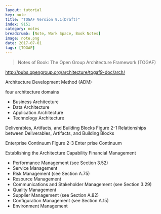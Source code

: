 ```yaml
---
layout: tutorial
key: note
title: "TOGAF Version 9.1(Draft)"
index: 9151
category: notes
breadcrumb: [Note, Work Space, Book Notes]
image: note.png
date: 2017-07-01
tags: [TOGAF]
---
```


> Notes of Book: The Open Group Architecture Framework (TOGAF)

http://pubs.opengroup.org/architecture/togaf9-doc/arch/

Architecture Development Method (ADM)

four architecture domains
* Business Architecture
* Data Architecture
* Application Architecture
* Technology Architecture


Deliverables, Artifacts, and Building Blocks
Figure 2-1 Relationships between Deliverables, Artifacts, and Building Blocks

Enterprise Continuum
Figure 2-3 Enter prise Continuum

Establishing the Architecture Capability
Financial Management
* Performance Management (see Section 3.52)
* Service Management
* Risk Management (see Section A.75)
* Resource Management
* Communications and Stakeholder Management (see Section 3.29)
* Quality Management
* Supplier Management (see Section A.82)
* Configuration Management (see Section A.15)
* Environment Management
